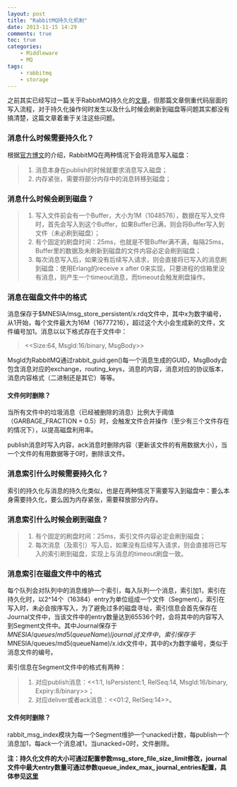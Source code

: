 ```yaml
---
layout: post
title: "RabbitMQ持久化机制"
date: 2013-11-15 14:29
comments: true
toc: true
categories: 
    - Middleware
    - MQ
tags:
    - rabbitmq
    - storage
---
```


之前其实已经写过一篇关于RabbitMQ持久化的[文章](http://jzhihui.iteye.com/blog/1642324)，但那篇文章侧重代码层面的写入流程，对于持久化操作何时发生以及什么时候会刷新到磁盘等问题其实都没有搞清楚，这篇文章着重于关注这些问题。

<!--more-->

### 消息什么时候需要持久化？

根据[官方博文](http://www.rabbitmq.com/blog/2011/01/20/rabbitmq-backing-stores-databases-and-disks/)的介绍，RabbitMQ在两种情况下会将消息写入磁盘：

> 1. 消息本身在publish的时候就要求消息写入磁盘；
> 2. 内存紧张，需要将部分内存中的消息转移到磁盘；

### 消息什么时候会刷到磁盘？

> 1. 写入文件前会有一个Buffer，大小为1M（1048576），数据在写入文件时，首先会写入到这个Buffer，如果Buffer已满，则会将Buffer写入到文件（未必刷到磁盘）；
> 2. 有个固定的刷盘时间：25ms，也就是不管Buffer满不满，每隔25ms，Buffer里的数据及未刷新到磁盘的文件内容必定会刷到磁盘；
> 3. 每次消息写入后，如果没有后续写入请求，则会直接将已写入的消息刷到磁盘：使用Erlang的receive x after 0来实现，只要进程的信箱里没有消息，则产生一个timeout消息，而timeout会触发刷盘操作。

### 消息在磁盘文件中的格式

消息保存于$MNESIA/msg_store_persistent/x.rdq文件中，其中x为数字编号，从1开始，每个文件最大为16M（16777216），超过这个大小会生成新的文件，文件编号加1。消息以以下格式存在于文件中：

> <<Size:64, MsgId:16/binary, MsgBody>>

MsgId为RabbitMQ通过rabbit_guid:gen()每一个消息生成的GUID，MsgBody会包含消息对应的exchange，routing_keys，消息的内容，消息对应的协议版本，消息内容格式（二进制还是其它）等等。

#### 文件何时删除？

当所有文件中的垃圾消息（已经被删除的消息）比例大于阈值（GARBAGE_FRACTION = 0.5）时，会触发文件合并操作（至少有三个文件存在的情况下），以提高磁盘利用率。

publish消息时写入内容，ack消息时删除内容（更新该文件的有用数据大小），当一个文件的有用数据等于0时，删除该文件。

### 消息索引什么时候需要持久化？

索引的持久化与消息的持久化类似，也是在两种情况下需要写入到磁盘中：要么本身需要持久化，要么因为内存紧张，需要释放部分内存。

### 消息索引什么时候会刷到磁盘？

> 1. 有个固定的刷盘时间：25ms，索引文件内容必定会刷到磁盘；
> 2. 每次消息（及索引）写入后，如果没有后续写入请求，则会直接将已写入的索引刷到磁盘，实现上与消息的timeout刷盘一致。

### 消息索引在磁盘文件中的格式

每个队列会对队列中的消息维护一个索引，每入队列一个消息，索引加1，索引在持久化时，以2^14个（16384）entry为单位组成一个文件（Segment）。索引在写入时，未必会按序写入，为了避免过多的磁盘寻址，索引信息会首先保存在Journal文件中，当该文件中的entry数量达到65536个时，会将其中的内容写入到Segment文件中。其中Journal保存于$MNESIA/queues/md5(queueName)/journal.jif文件中，索引保存于$MNESIA/queues/md5(queueName)/x.idx文件中，其中的x为数字编号，类似于消息文件的编号。

索引信息在Segment文件中的格式有两种：

> 1. 对应publish消息：<<1:1, IsPersistent:1, RelSeq:14, MsgId:16/binary, Expiry:8/binary>>；
> 2. 对应deliver或者ack消息：<<01:2, RelSeq:14>>。

#### 文件何时删除？

rabbit_msg_index模块为每一个Segment维护一个unacked计数，每publish一个消息加1，每ack一个消息减1，当unacked=0时，文件删除。

**注：持久化文件的大小可通过配置参数msg_store_file_size_limit修改，journal文件中最大entry数量可通过参数queue_index_max_ journal_entries配置，具体参见[这里](http://www.rabbitmq.com/configure.html#config-items)**